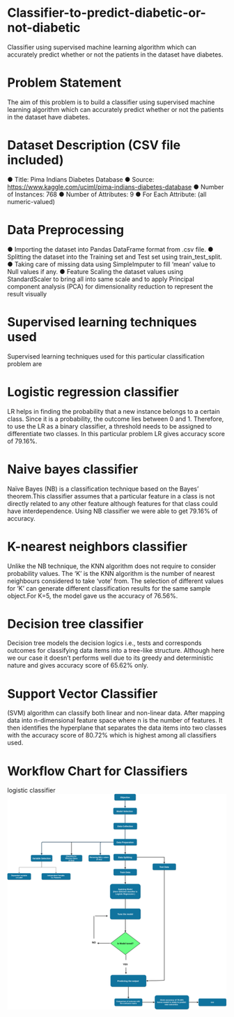 # Classifier-to-predict-diabetic-or-not-diabetic
Classifier using supervised machine learning algorithm which can accurately predict whether or not the patients in the dataset have diabetes. 

# Problem Statement 
The aim of this problem is to build a classifier using supervised machine learning algorithm
which can accurately predict whether or not the patients in the dataset have diabetes.

# Dataset Description  (CSV file included)
● Title: Pima Indians Diabetes Database
● Source: https://www.kaggle.com/uciml/pima-indians-diabetes-database
● Number of Instances: 768
● Number of Attributes: 9
● For Each Attribute: (all numeric-valued) 

# Data Preprocessing
● Importing the dataset into Pandas DataFrame format from .csv file.
● Splitting the dataset into the Training set and Test set using
  train_test_split.
● Taking care of missing data using SimpleImputer to fill ‘mean’
  value to Null values if any.
● Feature Scaling the dataset values using StandardScaler to bring
  all into same scale and to apply Principal component analysis
  (PCA) for dimensionality reduction to represent the result visually
  
 # Supervised learning techniques used
 Supervised learning techniques used for this particular classification problem are
 
# Logistic regression classifier
LR helps in finding the probability that a new instance belongs to a certain class. Since it is a
probability, the outcome lies between 0 and 1. Therefore, to use the LR as a binary classifier, a
threshold needs to be assigned to differentiate two classes. In this particular problem LR gives
accuracy score of 79.16%.

# Naive bayes classifier
Naïve Bayes (NB) is a classification technique based on the Bayes’ theorem.This classifier
assumes that a particular feature in a class is not directly related to any other feature although
features for that class could have interdependence. Using NB classifier we were able to get
79.16% of accuracy.

# K-nearest neighbors classifier
Unlike the NB technique, the KNN algorithm does not require to consider probability values.
The ‘K’ is the KNN algorithm is the number of nearest neighbours considered to take ‘vote’
from. The selection of different values for ‘K’ can generate different classification results for
the same sample object.For K=5, the model gave us the accuracy of 76.56%.

# Decision tree classifier
Decision tree models the decision logics i.e., tests and corresponds outcomes for classifying
data items into a tree-like structure. Although here we our case it doesn’t performs well due
to its greedy and deterministic nature and gives accuracy score of 65.62% only.

# Support Vector Classifier
(SVM) algorithm can classify both linear and non-linear data. After mapping data into
n-dimensional feature space where n is the number of features. It then identifies the
hyperplane that separates the data items into two classes with the accuracy score of
80.72% which is highest among all classifiers used.

# Workflow Chart for Classifiers

logistic classifier 
![](https://github.com/gouravbarkle/Classifier-to-predict-diabetic-or-not-diabetic/blob/main/FlowCharts/LR.png)



